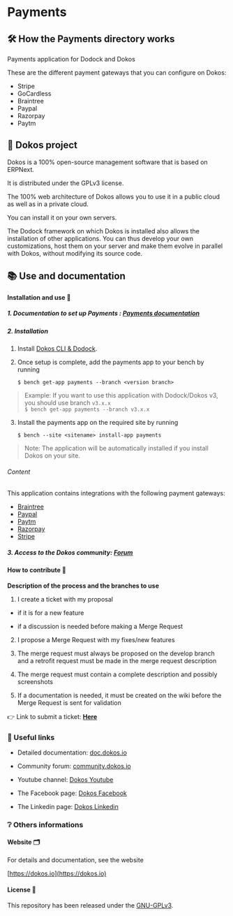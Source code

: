 # Payments 

## :hammer_and_wrench: How the Payments directory works

Payments application for Dodock and Dokos

These are the different payment gateways that you can configure on Dokos:

- Stripe
- GoCardless
- Braintree
- Paypal
- Razorpay
- Paytm

## :rocket: Dokos project 

Dokos is a 100% open-source management software that is based on ERPNext.

It is distributed under the GPLv3 license.

The 100% web architecture of Dokos allows you to use it in a public cloud as well as in a private cloud.

You can install it on your own servers.

The Dodock framework on which Dokos is installed also allows the installation of other applications. You can thus develop your own customizations, host them on your server and make them evolve in parallel with Dokos, without modifying its source code.

## :books: Use and documentation

#### Installation and use :construction:

##### 1. Documentation to set up Payments : [Payments documentation](https://doc.dokos.io/fr/accounting/payment-gateways)

##### 2. Installation

1. Install [Dokos CLI & Dodock](https://doc.dokos.io/fr/getting-started).

2. Once setup is complete, add the payments app to your bench by running
    ```
    $ bench get-app payments --branch <version branch>
    ```

> Example: If you want to use this application with Dodock/Dokos v3, you should use branch `v3.x.x`  
> `$ bench get-app payments --branch v3.x.x`

3. Install the payments app on the required site by running
    ```
    $ bench --site <sitename> install-app payments
    ```

> Note: The application will be automatically installed if you install Dokos on your site.

###### Content

This application contains integrations with the following payment gateways:

- [Braintree](https://www.braintreepayments.com/)
- [Paypal](https://www.paypal.com/)
- [Paytm](https://paytm.com/)
- [Razorpay](https://razorpay.com/)
- [Stripe](https://stripe.com/)

##### 3. Access to the Dokos community: [Forum](https://community.dokos.io/)

#### How to contribute :rocket:

**Description of the process and the branches to use**

1. I create a ticket with my proposal

- if it is for a new feature

- if a discussion is needed before making a Merge Request

2. I propose a Merge Request with my fixes/new features

3. The merge request must always be proposed on the develop branch and a retrofit request must be made in the merge request description

4. The merge request must contain a complete description and possibly screenshots

5. If a documentation is needed, it must be created on the wiki before the Merge Request is sent for validation

:point_right: Link to submit a ticket: **[Here](https://gitlab.com/dokos/dokos/-/issues)**

### :link: Useful links

- Detailed documentation: [doc.dokos.io](https://doc.dokos.io/fr/home)

- Community forum: [community.dokos.io](https://community.dokos.io/)

- Youtube channel: [Dokos Youtube](https://www.youtube.com/channel/UC2f3m8QANAVfKi2Pzw2fBlw)

- The Facebook page: [Dokos Facebook](https://www.facebook.com/dokos.io)

- The Linkedin page: [Dokos Linkedin](https://www.linkedin.com/company/dokos.io)

### :grey_question: Others informations

#### Website :card_index_dividers:

For details and documentation, see the website

[https://dokos.io](https://dokos.io)

#### License :page_facing_up:

This repository has been released under the [GNU-GPLv3](LICENSE).
